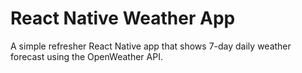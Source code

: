# React Native Weather App

A simple refresher React Native app that shows 7-day daily weather forecast using the OpenWeather API.
